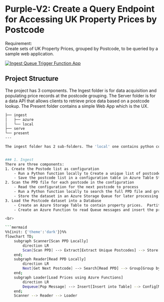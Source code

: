 # Purple-V2: Create a Query Endpoint for Accessing UK Property Prices by Postcode
Requirement:  
Create sets of UK Property Prices, grouped by Postcode, to be queried by a sample web application.  
  
[![Ingest Queue Trigger Function App](https://github.com/andyvroberts/purple/actions/workflows/purple-fa.deploy.yml/badge.svg)](https://github.com/andyvroberts/purple/actions/workflows/purple-fa.deploy.yml)  


## Project Structure  
The project has 3 components.  The Ingest folder is for data acquisition and populating price records at the postcode grouping.  The Server folder is for a data API that allows clients to retrieve price data based on a postcode lookup.  The Present folder contains a simple Web App which is the UX.  
```bash
├── ingest
│   ├── azure
│   └── local
├── serve
└── present
---

The ingest folder has 2 sub-folders. The 'local' one contains python code that runs locally.  The 'azure' one contains a Python function app.  


### 1. Ingest
There are three components:  
1. Create the Postode list as configuration
    - Run a Python function locally to Create a unique list of postcodes in the PPD file
    - Save the postcode list in a configuration table in Azure Table Storage
2. Scan the PPD file for each postcode in the configuration
    - Read the configuration for the next postcode to process
    - Run a Python function locally to search the full PPD file and group the property prices for each address into a single dataset
    - Store the dataset in an Azure Storage Queue for later processing
3. Load the Postcode dataset into a Database
    - Create an Azure Storage Table to contain property prices.  Partition by Postcode and Address
    - Create an Azure Function to read Queue messages and insert the prices into the Table

<br>

```mermaid
%%{init: {'theme':'dark'}}%%
flowchart TD;
    subgraph Scanner[Scan PPD Locally]
        direction LR
        Scan[Scan PPD] --> Extract[Extract Unique Postcodes] --> Store[Save in Configuration]
    end;
    subgraph Reader[Read PPD Locally]
        direction LR
        Next[Get Next Postcode] --> Search[Read PPD] --> Group[Group by Postcode] --> Queue[Add to Queue]
    end;
    subgraph Loader[Load Prices using Azure Functions]
        direction LR
        Dequeue[Pop Message] --> Insert[Insert into Table] --> Config[Mark Config Done] 
    end;
    Scanner --> Reader --> Loader
```





